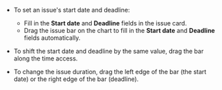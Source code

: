 * To set an issue's start date and deadline:
   * Fill in the **Start date** and **Deadline** fields in the issue card.
   * Drag the issue bar on the chart to fill in the **Start date** and **Deadline** fields automatically.

* To shift the start date and deadline by the same value, drag the bar along the time access.

* To change the issue duration, drag the left edge of the bar (the start date) or the right edge of the bar (deadline).
